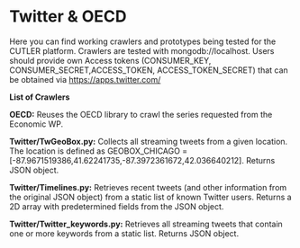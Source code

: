 # Twitter & OECD
Here you can find working crawlers and prototypes being tested for the CUTLER platform. Crawlers are tested with mongodb://localhost. Users should provide own Access tokens (CONSUMER_KEY, CONSUMER_SECRET,ACCESS_TOKEN, ACCESS_TOKEN_SECRET) that can be obtained via https://apps.twitter.com/

**List of Crawlers**

**OECD:** Reuses the OECD library to crawl the series requested from the Economic WP.

**Twitter/TwGeoBox.py:** Collects all streaming tweets from a given location. The location is defined as GEOBOX_CHICAGO = [-87.9671519386,41.62241735,-87.3972361672,42.036640212]. Returns JSON object. 

**Twitter/Timelines.py:** Retrieves recent tweets (and other information from the original JSON object) from a static list of known Twitter users. Returns a 2D array with predetermined fields from the JSON object. 

**Twitter/Twitter_keywords.py:** Retrieves all streaming tweets that contain one or more keywords from a static list. Returns JSON object.


